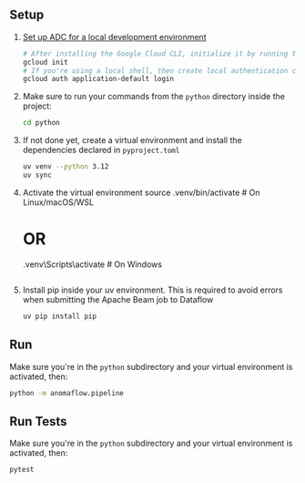 ## Setup

1. [Set up ADC for a local development environment](https://cloud.google.com/docs/authentication/set-up-adc-local-dev-environment)
    ```bash
    # After installing the Google Cloud CLI, initialize it by running the following command:
    gcloud init
    # If you're using a local shell, then create local authentication credentials for your user account:
    gcloud auth application-default login
    ```

1. Make sure to run your commands from the `python` directory inside the project:
    ```bash
    cd python
    ```

1. If not done yet, create a virtual environment and install the dependencies declared in `pyproject.toml`
    ```bash
    uv venv --python 3.12
    uv sync
    ```

1. Activate the virtual environment
    source .venv/bin/activate  # On Linux/macOS/WSL
    # OR
    .venv\Scripts\activate     # On Windows
    ```

1. Install pip inside your uv environment.
    This is required to avoid errors when submitting the Apache Beam job to Dataflow
    ```bash
    uv pip install pip
    ```

## Run
Make sure you're in the `python` subdirectory and your virtual environment is activated, then:
```bash
python -m anomaflow.pipeline
```

## Run Tests
Make sure you're in the `python` subdirectory and your virtual environment is activated, then:
```bash
pytest
```